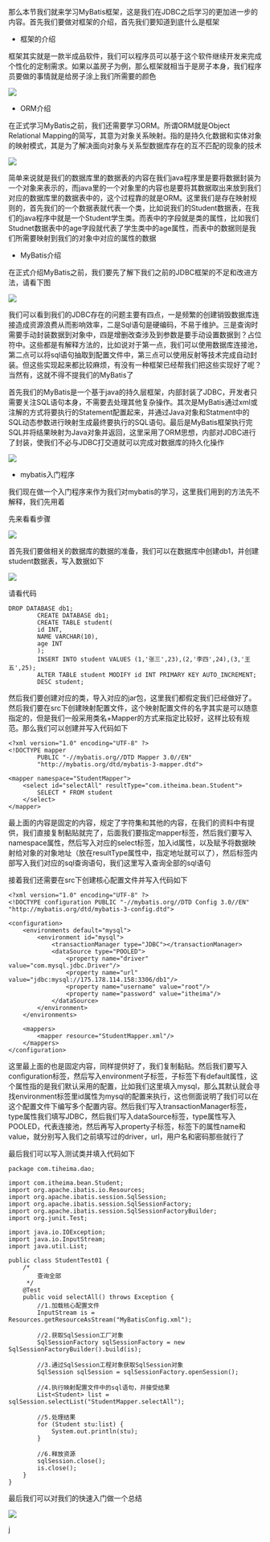 那么本节我们就来学习MyBatis框架，这是我们在JDBC之后学习的更加进一步的内容。首先我们要做对框架的介绍，首先我们要知道到底什么是框架

- 框架的介绍

框架其实就是一款半成品软件，我们可以程序员可以基于这个软件继续开发来完成个性化的定制需求。如果以盖房子为例，那么框架就相当于是房子本身，我们程序员要做的事情就是给房子涂上我们所需要的颜色

![](D:/Rolin的学习笔记/youdaonote-pull/youdaonote/youdaonote-images/WEBRESOURCE4d7230c81240de057d5bf861fdf2507f.png)

- ORM介绍

在正式学习MyBatis之前，我们还需要学习ORM。所谓ORM就是Object Relational Mapping的简写，其意为对象关系映射。指的是持久化数据和实体对象的映射模式，其是为了解决面向对象与关系型数据库存在的互不匹配的现象的技术

![](D:/Rolin的学习笔记/youdaonote-pull/youdaonote/youdaonote-images/WEBRESOURCEe4b52d3e3ef4b982865fef9de7474321.png)

简单来说就是我们的数据库里的数据表的内容在我们java程序里是要将数据封装为一个对象来表示的，而java里的一个对象里的内容也是要将其数据取出来放到我们对应的数据库里的数据表中的，这个过程靠的就是ORM。这里我们是存在映射规则的，首先我们的一个数据表就代表一个类，比如说我们的Student数据表，在我们的java程序中就是一个Student学生类。而表中的字段就是类的属性，比如我们Studnet数据表中的age字段就代表了学生类中的age属性，而表中的数据则是我们所需要映射到我们的对象中对应的属性的数据

- MyBatis介绍

在正式介绍MyBatis之前，我们要先了解下我们之前的JDBC框架的不足和改进方法，请看下图

![](D:/Rolin的学习笔记/youdaonote-pull/youdaonote/youdaonote-images/WEBRESOURCEe0ef7f946e8a5158f0adc1e1b78b0e0a.png)

我们可以看到我们的JDBC存在的问题主要有四点，一是频繁的创建销毁数据库连接造成资源浪费从而影响效率，二是Sql语句是硬编码，不易于维护。三是查询时需要手动封装数据到对象中，四是增删改查涉及到参数是要手动设置数据到？占位符中。这些都是有解释方法的，比如说对于第一点，我们可以使用数据库连接池，第二点可以将sql语句抽取到配置文件中，第三点可以使用反射等技术完成自动封装。但这些实现起来都比较麻烦，有没有一种框架已经帮我们把这些实现好了呢？当然有，这就不得不提我们的MyBatis了

首先我们的MyBatis是一个基于java的持久层框架，内部封装了JDBC，开发者只需要关注SQL语句本身，不需要去处理其他复杂操作。其次是MyBatis通过xml或注解的方式将要执行的Statement配置起来，并通过Java对象和Statment中的SQL动态参数进行映射生成最终要执行的SQL语句。最后是MyBatis框架执行完SQL并将结果映射为Java对象并返回，这里采用了ORM思想，内部对JDBC进行了封装，使我们不必与JDBC打交道就可以完成对数据库的持久化操作

![](D:/Rolin的学习笔记/youdaonote-pull/youdaonote/youdaonote-images/WEBRESOURCEb5135c9faf6f05d5608f0a0fb980d2a3.png)

- mybatis入门程序

我们现在做一个入门程序来作为我们对mybatis的学习，这里我们用到的方法先不解释，我们先用着

先来看看步骤

![](D:/Rolin的学习笔记/youdaonote-pull/youdaonote/youdaonote-images/WEBRESOURCE7dec24525161f8f662f579668ac13da4.png)

首先我们要做相关的数据库的数据的准备，我们可以在数据库中创建db1，并创建student数据表，写入数据如下

![](D:/Rolin的学习笔记/youdaonote-pull/youdaonote/youdaonote-images/WEBRESOURCEf0aeb928993c57e852a8a39ddce92bfb.png)

请看代码

```
DROP DATABASE db1;
        CREATE DATABASE db1;
        CREATE TABLE student(
        id INT,
        NAME VARCHAR(10),
        age INT
        );
        INSERT INTO student VALUES (1,'张三',23),(2,'李四',24),(3,'王五',25);
        ALTER TABLE student MODIFY id INT PRIMARY KEY AUTO_INCREMENT;
        DESC student;
```

然后我们要创建对应的类，导入对应的jar包，这里我们都假定我们已经做好了。然后我们要在src下创建映射配置文件，这个映射配置文件的名字其实是可以随意指定的，但是我们一般采用类名+Mapper的方式来指定比较好，这样比较有规范。那么我们可以创建并写入代码如下

```
<?xml version="1.0" encoding="UTF-8" ?>
<!DOCTYPE mapper
        PUBLIC "-//mybatis.org//DTD Mapper 3.0//EN"
        "http://mybatis.org/dtd/mybatis-3-mapper.dtd">

<mapper namespace="StudentMapper">
    <select id="selectAll" resultType="com.itheima.bean.Student">
        SELECT * FROM student
    </select>
</mapper>
```

最上面的内容是固定的内容，规定了字符集和其他的内容，在我们的资料中有提供，我们直接复制黏贴就完了，后面我们要指定mapper标签，然后我们要写入namespace属性，然后写入对应的select标签，加入id属性，以及赋予将数据映射给对象的对象地址（放在resultType属性中，指定地址就可以了），然后标签内部写入我们对应的sql查询语句，我们这里写入查询全部的sql语句

接着我们还需要在src下创建核心配置文件并写入代码如下

```
<?xml version="1.0" encoding="UTF-8" ?>
<!DOCTYPE configuration PUBLIC "-//mybatis.org//DTD Config 3.0//EN" "http://mybatis.org/dtd/mybatis-3-config.dtd">

<configuration>
    <environments default="mysql">
        <environment id="mysql">
            <transactionManager type="JDBC"></transactionManager>
            <dataSource type="POOLED">
                <property name="driver" value="com.mysql.jdbc.Driver"/>
                <property name="url" value="jdbc:mysql://175.178.114.158:3306/db1"/>
                <property name="username" value="root"/>
                <property name="password" value="itheima"/>
            </dataSource>
        </environment>
    </environments>

    <mappers>
        <mapper resource="StudentMapper.xml"/>
    </mappers>
</configuration>
```

这里最上面的也是固定内容，同样提供好了，我们复制黏贴。然后我们要写入configuration标签，然后写入environment子标签，子标签下有default属性，这个属性指的是我们默认采用的配置，比如我们这里填入mysql，那么其默认就会寻找environment标签里id属性为mysql的配置来执行，这也侧面说明了我们可以在这个配置文件下编写多个配置内容。然后我们写入transactionManager标签，type属性我们填写JDBC，然后我们写入dataSource标签，type属性写入POOLED，代表连接池，然后再写入property子标签，标签下的属性name和value，就分别写入我们之前填写过的driver，url，用户名和密码那些就行了

最后我们可以写入测试类并填入代码如下

```
package com.tiheima.dao;

import com.itheima.bean.Student;
import org.apache.ibatis.io.Resources;
import org.apache.ibatis.session.SqlSession;
import org.apache.ibatis.session.SqlSessionFactory;
import org.apache.ibatis.session.SqlSessionFactoryBuilder;
import org.junit.Test;

import java.io.IOException;
import java.io.InputStream;
import java.util.List;

public class StudentTest01 {
    /*
        查询全部
     */
    @Test
    public void selectAll() throws Exception {
        //1.加载核心配置文件
        InputStream is = Resources.getResourceAsStream("MyBatisConfig.xml");

        //2.获取SqlSession工厂对象
        SqlSessionFactory sqlSessionFactory = new SqlSessionFactoryBuilder().build(is);

        //3.通过SqlSession工程对象获取SqlSession对象
        SqlSession sqlSession = sqlSessionFactory.openSession();

        //4.执行映射配置文件中的sql语句，并接受结果
        List<Student> list = sqlSession.selectList("StudentMapper.selectAll");

        //5.处理结果
        for (Student stu:list) {
            System.out.println(stu);
        }

        //6.释放资源
        sqlSession.close();
        is.close();
    }
}

```

最后我们可以对我们的快速入门做一个总结

![](D:/Rolin的学习笔记/youdaonote-pull/youdaonote/youdaonote-images/WEBRESOURCEdbc79b80f0f743374d6a170ce53fd967.png)

j